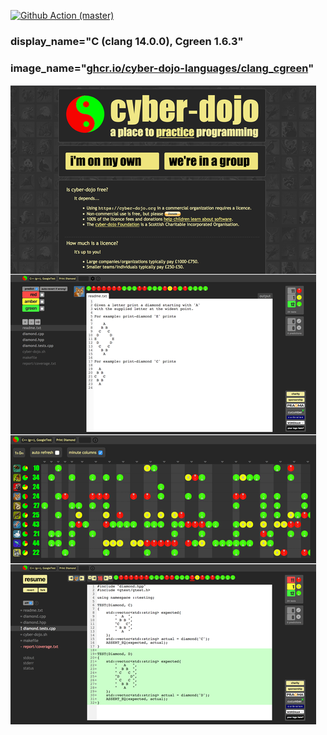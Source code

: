 [![Github Action (master)](https://github.com/cyber-dojo-start-points/clang-cgreen/actions/workflows/main.yml/badge.svg)](https://github.com/cyber-dojo-start-points/clang-cgreen/actions)

### display_name="C (clang 14.0.0), Cgreen 1.6.3"
### image_name="[ghcr.io/cyber-dojo-languages/clang_cgreen](https://hub.docker.com/repository/docker/cyberdojofoundation/clang_cgreen)"

![cyber-dojo.org home page](https://github.com/cyber-dojo/cyber-dojo/blob/master/shared/home_page_snapshot.png)

